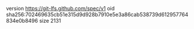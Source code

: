 version https://git-lfs.github.com/spec/v1
oid sha256:702469635cb51e315d9d928b7910e5e3a86cab538739d612957764834e0b8496
size 2131
